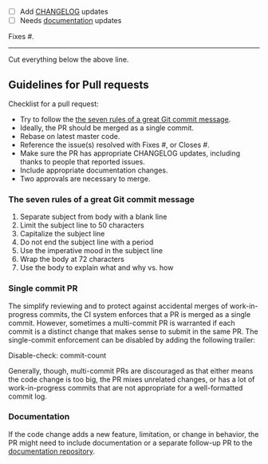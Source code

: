 - [ ] Add [CHANGELOG](https://github.com/timescale/timescaledb/blob/master/CHANGELOG.md) updates
- [ ] Needs [documentation](https://github.com/timescale/docs) updates

Fixes #<issue number>.

---
Cut everything below the above line.

## Guidelines for Pull requests 

Checklist for a pull request:

- Try to follow the [the seven rules of a great Git commit
message](https://chris.beams.io/posts/git-commit/).
- Ideally, the PR should be merged as a single commit.
- Rebase on latest master code.
- Reference the issue(s) resolved with Fixes #<issue number>, or
  Closes #<issue number>.
- Make sure the PR has appropriate CHANGELOG updates, including thanks
  to people that reported issues.
- Include appropriate documentation changes.
- Two approvals are necessary to merge.

### The seven rules of a great Git commit message

1. Separate subject from body with a blank line
2. Limit the subject line to 50 characters
3. Capitalize the subject line
4. Do not end the subject line with a period
5. Use the imperative mood in the subject line
6. Wrap the body at 72 characters
7. Use the body to explain what and why vs. how

### Single commit PR

The simplify reviewing and to protect against accidental merges of
work-in-progress commits, the CI system enforces that a PR is merged
as a single commit. However, sometimes a multi-commit PR is warranted
if each commit is a distinct change that makes sense to submit in the
same PR. The single-commit enforcement can be disabled by adding the
following trailer:

Disable-check: commit-count

Generally, though, multi-commit PRs are discouraged as that either
means the code change is too big, the PR mixes unrelated changes, or
has a lot of work-in-progress commits that are not appropriate for a
well-formatted commit log.


### Documentation

If the code change adds a new feature, limitation, or change in
behavior, the PR might need to include documentation or a separate
follow-up PR to the [documentation repository](https://github.com/timescale/docs).

